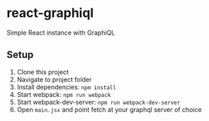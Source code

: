 # react-graphiql
Simple React instance with GraphiQL

## Setup
1. Clone this project
2. Navigate to project folder
3. Install dependencies: `npm install`
4. Start webpack: `npm run webpack`
5. Start webpack-dev-server: `npm run webpack-dev-server`
6. Open `main.jsx` and point fetch at your graphql server of choice
